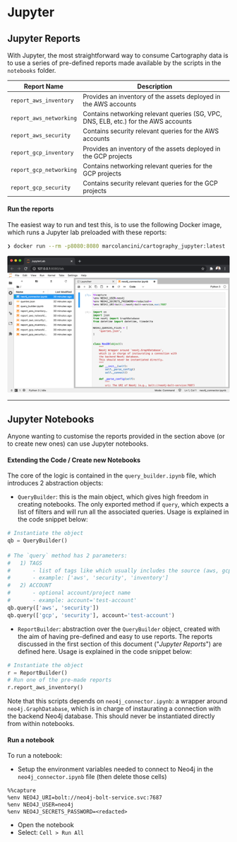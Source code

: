 # Jupyter


## Jupyter Reports
With Jupyter, the most straightforward way to consume Cartography data is to use a series of
pre-defined reports made available by the scripts in the `notebooks` folder.

| Report Name             | Description                                                                         |
| ----------------------- | ----------------------------------------------------------------------------------- |
| `report_aws_inventory`  | Provides an inventory of the assets deployed in the AWS accounts                    |
| `report_aws_networking` | Contains networking relevant queries (SG, VPC, DNS, ELB, etc.) for the AWS accounts |
| `report_aws_security`   | Contains security relevant queries for the AWS accounts                             |
| `report_gcp_inventory`  | Provides an inventory of the assets deployed in the GCP projects                    |
| `report_gcp_networking` | Contains networking relevant queries for the GCP projects                           |
| `report_gcp_security`   | Contains security relevant queries for the GCP projects                             |

#### Run the reports
The easiest way to run and test this, is to use the following Docker image,
which runs a Jupyter lab preloaded with these reports:
```bash
❯ docker run --rm -p8080:8080 marcolancini/cartography_jupyter:latest
```

![](../../.github/cartography_jupyter.png)


---


## Jupyter Notebooks
Anyone wanting to customise the reports provided in the section above (or to create new ones) can use Jupyter notebooks.

#### Extending the Code / Create new Notebooks
The core of the logic is contained in the `query_builder.ipynb` file, which introduces 2 abstraction objects:

* `QueryBuilder`: this is the main object, which gives high freedom in creating notebooks. The only exported method if `query`, which expects a list of filters and will run all the associated queries. Usage is explained in the code snippet below:
```python
# Instantiate the object
qb = QueryBuilder()

# The `query` method has 2 parameters:
#   1) TAGS
#       - list of tags like which usually includes the source (aws, gcp, k8s) and a kind of query (security)
#       - example: ['aws', 'security', 'inventory']
#   2) ACCOUNT
#       - optional account/project name
#       - example: account='test-account'
qb.query(['aws', 'security'])
qb.query(['gcp', 'security'], account='test-account')
```
* `ReportBuilder`: abstraction over the `QueryBuilder` object, created with the aim of having pre-defined and easy to use reports. The reports discussed in the first section of this document ("*Jupyter Reports*") are defined here. Usage is explained in the code snippet below:
```python
# Instantiate the object
r = ReportBuilder()
# Run one of the pre-made reports
r.report_aws_inventory()
```

Note that this scripts depends on `neo4j_connector.ipynb`: a wrapper around `neo4j.GraphDatabase`, which is in charge of instaurating a connection with the backend Neo4j database. This should never be instantiated directly from within notebooks.


#### Run a notebook
To run a notebook:
* Setup the environment variables needed to connect to Neo4j in the `neo4j_connector.ipynb` file (then delete those cells)
```
%%capture
%env NEO4J_URI=bolt://neo4j-bolt-service.svc:7687
%env NEO4J_USER=neo4j
%env NEO4J_SECRETS_PASSWORD=<redacted>
```
* Open the notebook
* Select: `Cell > Run All`
